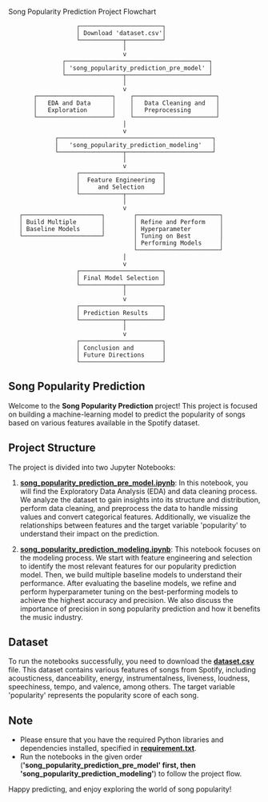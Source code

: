 Song Popularity Prediction Project Flowchart

                       ┌───────────────────────┐
                       │ Download 'dataset.csv'│
                       └────────────┬──────────┘
                                    │
                                    v
                   ┌────────────────────────────────────────┐
                   │ 'song_popularity_prediction_pre_model' │
                   └────────────────┬───────────────────────┘
                                    │
                                    v
           ┌─────────────────────┐    ┌───────────────────────┐
           │   EDA and Data      │    │   Data Cleaning and   │
           │   Exploration       │    │   Preprocessing       │
           └─────────────────────┘    └───────────────────────┘
                                    │
                                    v
                 ┌───────────────────────────────────────────┐
                 │   'song_popularity_prediction_modeling'   │
                 └──────────────────┬────────────────────────┘
                                    │
                                    v
                       ┌───────────────────────┐
                       │  Feature Engineering  │
                       │     and Selection     │
                       └────────────┬──────────┘
                                    │
                                    v
       ┌──────────────────────┐        ┌───────────────────────┐
       │ Build Multiple       │        │ Refine and Perform    │
       │ Baseline Models      │        │ Hyperparameter        │
       └──────────────────────┘        │ Tuning on Best        │
                                       │ Performing Models     │
                                       └───────────────────────┘
                                    │
                                    v
                       ┌───────────────────────┐
                       │ Final Model Selection │
                       └────────────┬──────────┘
                                    │
                                    v
                       ┌───────────────────────┐
                       │ Prediction Results    │
                       └────────────┬──────────┘
                                    │
                                    v
                       ┌───────────────────────┐
                       │ Conclusion and        │
                       │ Future Directions     │
                       └───────────────────────┘

## Song Popularity Prediction

Welcome to the **Song Popularity Prediction** project! This project is focused on building a machine-learning model to predict the popularity of songs based on various features available in the Spotify dataset.

## Project Structure

The project is divided into two Jupyter Notebooks:

1. **[song_popularity_prediction_pre_model.ipynb](https://github.com/sai-gh/popularity-predictor/blob/main/song_popularity_prediction_pre_model.ipynb)**:
   In this notebook, you will find the Exploratory Data Analysis (EDA) and data cleaning process. We analyze the dataset to gain insights into its structure and distribution, perform data cleaning, and preprocess the data to handle missing values and convert categorical features. Additionally, we visualize the relationships between features and the target variable 'popularity' to understand their impact on the prediction.

2. **[song_popularity_prediction_modeling.ipynb](https://github.com/sai-gh/popularity-predictor/blob/main/song_popularity_prediction_modeling.ipynb)**:
   This notebook focuses on the modeling process. We start with feature engineering and selection to identify the most relevant features for our popularity prediction model. Then, we build multiple baseline models to understand their performance. After evaluating the baseline models, we refine and perform hyperparameter tuning on the best-performing models to achieve the highest accuracy and precision. We also discuss the importance of precision in song popularity prediction and how it benefits the music industry.

## Dataset

To run the notebooks successfully, you need to download the **[dataset.csv](https://github.com/sai-gh/popularity-predictor/blob/main/dataset.csv)** file. This dataset contains various features of songs from Spotify, including acousticness, danceability, energy, instrumentalness, liveness, loudness, speechiness, tempo, and valence, among others. The target variable 'popularity' represents the popularity score of each song.

## Note

- Please ensure that you have the required Python libraries and dependencies installed, specified in **[requirement.txt](https://github.com/sai-gh/popularity-predictor/blob/main/requirment.txt)**.
- Run the notebooks in the given order (**'song_popularity_prediction_pre_model' first, then 'song_popularity_prediction_modeling'**) to follow the project flow.

Happy predicting, and enjoy exploring the world of song popularity!

